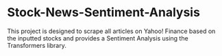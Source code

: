 # Stock-News-Sentiment-Analysis
This project is designed to scrape all articles on Yahoo! Finance based on the inputted stocks and provides a Sentiment Analysis using the Transformers library.
